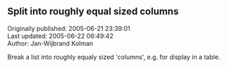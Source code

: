 ## Split into roughly equal sized columns  
Originally published: 2005-06-21 23:39:01  
Last updated: 2005-06-22 06:49:42  
Author: Jan-Wijbrand Kolman  
  
Break a list into roughly equaly sized 'columns', e.g. for display in a table.